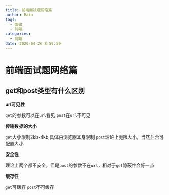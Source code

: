 ```yaml
---
title: 前端面试题网络篇
author: Rain
tags:
  - 面试
  - 前端
categories:
  - 前端
date: 2020-04-26 8:59:50
---
```


<Boxx/>

# 前端面试题网络篇

## get和post类型有什么区别

**url可见性**

`get`的参数可以在`url`看见
`post`在`url`不可见

**传输数据的大小**

`get`大小限制2kb-4kb,具体由浏览器本身限制
`post`理论上无限大小，当然后台可配置大小

**安全性**

理论上两个都不安全，但是`post`的参数不在`url`，相对于`get`隐蔽性会好一点

**缓存性**

`get`可缓存
`post`不可缓存

<Vssue :title="$title" />